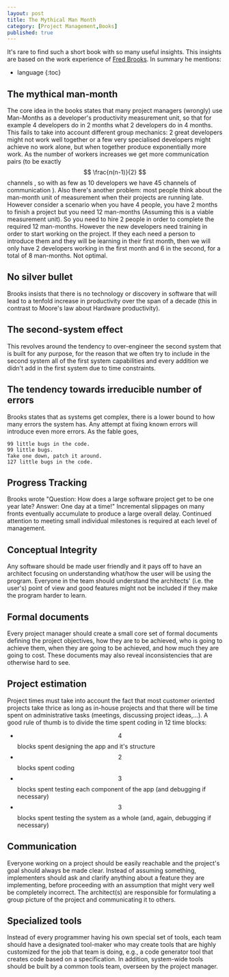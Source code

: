 ```yaml
---
layout: post
title: The Mythical Man Month
category: [Project Management,Books]
published: true
---
```


It's rare to find such a short book with so many useful insights. This insights are based on the work experience of [Fred Brooks](https://en.wikipedia.org/wiki/Fred_Brooks). In summary he mentions:

* language
{:toc}

## The mythical man-month

The core idea in the books states that many project managers (wrongly) use Man-Months as a developer's productivity measurement unit, so that for example 4 developers do in 2 months what 2 developers do in 4 months.
This fails to take into account different group mechanics: 2 great developers might not work well together or a few very specialised developers might achieve no work alone, but when together produce exponentially more work. As the number of workers increases we get more communication pairs (to be exactly $$ \frac{n(n-1)}{2} $$ channels , so with as few as 10 developers we have 45 channels of communication ).
Also there's another problem: most people think about the man-month unit of measurement when their projects are running late. However consider a scenario when you have 4 people, you have 2 months to finish a project but you need 12 man-months (Assuming this is a viable measurement unit). So you need to hire 2 people in order to complete the required 12 man-months. However the new developers need training in order to start working on the project. If they each need a person to introduce them and they will be learning in their first month, then we will only have 2 developers working in the first month and 6 in the second, for a total of 8 man-months. Not optimal.

## No silver bullet

Brooks insists that there is no technology or discovery in software that will lead to a tenfold increase in productivity over the span of a decade (this in contrast to Moore's law about Hardware productivity).

<!--excerpt ends here-->

## The second-system effect

This revolves around the tendency to over-engineer the second system that is built for any purpose, for the reason that we often try to include in the second system all of the first system capabilities and every addition we didn't add in the first system due to time constraints.

## The tendency towards irreducible number of errors

Brooks states that as systems get complex, there is a lower bound to how many errors the system has. Any attempt at fixing known errors will introduce even more errors. As the fable goes,

    99 little bugs in the code.
    99 little bugs.
    Take one down, patch it around.
    127 little bugs in the code.

## Progress Tracking

Brooks wrote "Question: How does a large software project get to be one year late? Answer: One day at a time!" Incremental slippages on many fronts eventually accumulate to produce a large overall delay. Continued attention to meeting small individual milestones is required at each level of management.

## Conceptual Integrity

Any software should be made user friendly and it pays off to have an architect focusing on understanding what/how the user will be using the program. Everyone in the team should understand the architects' (i.e. the user's) point of view and good features might not be included if they make the program harder to learn.

## Formal documents

Every project manager should create a small core set of formal documents defining the project objectives, how they are to be achieved, who is going to achieve them, when they are going to be achieved, and how much they are going to cost. These documents may also reveal inconsistencies that are otherwise hard to see.

## Project estimation

Project times must take into account the fact that most customer oriented projects take thrice as long as in-house projects and that there will be time spent on administrative tasks (meetings, discussing project ideas,...). A good rule of thumb is to divide the time spent coding in 12 time blocks:
- $$ 4 $$ blocks spent designing the app and it's structure 
- $$ 2 $$ blocks spent coding
- $$ 3 $$ blocks spent testing each component of the app (and debugging if necessary)
- $$ 3 $$ blocks spent testing the system as a whole (and, again, debugging if necessary)

## Communication

Everyone working on a project should be easily reachable and the project's goal should always be made clear. Instead of assuming something, implementers should ask and clarify anything about a feature they are implementing, before proceeding with an assumption that might very well be completely incorrect. The architect(s) are responsible for formulating a group picture of the project and communicating it to others.

## Specialized tools

Instead of every programmer having his own special set of tools, each team should have a designated tool-maker who may create tools that are highly customized for the job that team is doing, e.g., a code generator tool that creates code based on a specification. In addition, system-wide tools should be built by a common tools team, overseen by the project manager.